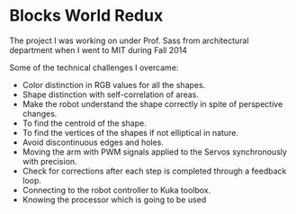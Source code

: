 # Blocks World Redux
The project I was working on under Prof. Sass from architectural department when I went to MIT during Fall 2014

Some of the technical challenges I overcame:
- Color distinction in RGB values for all the shapes.
- Shape distinction with self-correlation of areas.
- Make the robot understand the shape correctly in spite of perspective changes.
- To find the centroid of the shape.
- To find the vertices of the shapes if not elliptical in nature.
- Avoid discontinuous edges and holes.
- Moving the arm with PWM signals applied to the Servos synchronously with precision.
- Check for corrections after each step is completed through a feedback loop.
- Connecting to the robot controller to Kuka toolbox.
- Knowing the processor which is going to be used
